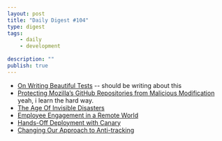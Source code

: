 ```yaml
---
layout: post
title: "Daily Digest #104"
type: digest
tags: 
    - daily
    - development
    
description: ""
publish: true
---
```


- [On Writing Beautiful Tests](https://crate.io/a/on-writing-beautiful-tests/) -- should be writing about this
- [Protecting Mozilla’s GitHub Repositories from Malicious Modification](https://blog.mozilla.org/security/2018/09/11/protecting-mozillas-github-repositories-from-malicious-modification/)   
yeah, i learn the hard way.
- [The Age Of Invisible Disasters](https://blog.eutopian.io/the-age-of-invisible-disasters/)
- [Employee Engagement in a Remote World](https://dockyard.com/blog/2018/08/22/employee-engagement-in-a-remote-world)
- [Hands-Off Deployment with Canary](https://developers.soundcloud.com/blog/hands-off-deployment-with-canary)
- [Changing Our Approach to Anti-tracking](https://blog.mozilla.org/futurereleases/2018/08/30/changing-our-approach-to-anti-tracking/)